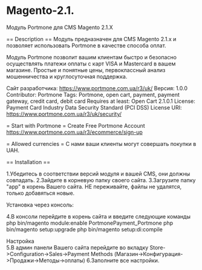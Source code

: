 # Magento-2.1.
Модуль Portmone для CMS Magento 2.1.X

== Description == 
Модуль предназначен для CMS Magento 2.1.x и позволяет использовать Portmone в качестве способа оплат.

Модуль Portmone позволит вашим клиентам быстро и безопасно осуществлять платежи оплаты с карт VISA и Masterсard в вашем магазине. Простые и понятные цены, первоклассный анализ мошенничества и круглосуточная поддержка.

Сайт разработчикa: https://www.portmone.com.ua/r3/uk/
Версия: 1.0.0
Contributor: Portmone Tags: Portmone, open cart, payment, payment gateway, credit card, debit card Requires at least: Open Сart 2.1.0.1 License: Payment Card Industry Data Security Standard (PCI DSS) License URI: https://www.portmone.com.ua/r3/uk/security/

= Start with Portmone = 
Create Free Portmone Account https://www.portmone.com.ua/r3/ecommerce/sign-up

= Allowed currencies = 
С нами ваши клиенты могут совершать покупки в UAH.

== Installation ==

1.Убедитесь в соответствии версий модуля и вашей CMS, они должны совпадать.
2.Зайдите в корневую папку своего сайта.
3.Загрузите папку "app" в корень Вашего сайта. НЕ переживайте, файлы не удалятся, только добавяться новые.

Установка через консоль: 

4.В консоли перейдите в корень сайта и введите следующие команды
	php bin/magento module:enable PortmonePayment_Portmone
	php bin/magento setup:upgrade
	php bin/magento setup:di:compile

Настройка	
5.В админ панели Вашего сайта перейдите во вкладку Store->Configuration->Sales->Payment Methods (Магазин->Конфигурация->Продажи->Методы->оплаты)
6.Заполните все настройки. 
